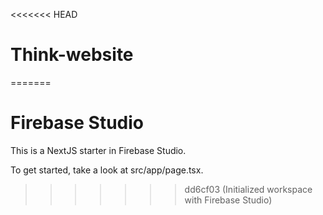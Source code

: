 <<<<<<< HEAD
# Think-website
=======
# Firebase Studio

This is a NextJS starter in Firebase Studio.

To get started, take a look at src/app/page.tsx.
>>>>>>> dd6cf03 (Initialized workspace with Firebase Studio)
